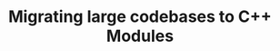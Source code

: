 ---
layout: default
title: Migrating large codebases to C++ Modules
authors: Y Takahashi, O Shadura and V Vassilev
publication: Journal of Physics - Conference Series, Volume 1525, 19th International Workshop on Advanced Computing and Analysis Techniques in Physics Research 11-15 March 2019, Saas-Fee, Switzerland
year: 2020
type: CLING
doi: 10.1088/1742-6596/1525/1/012051
abstract:
---